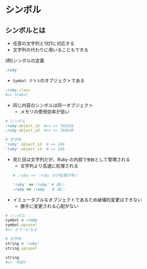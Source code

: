 # シンボル
## シンボルとは
- 任意の文字列と1対1に対応する
- 文字列の代わりに用いることもできる
  
(例)シンボルの定義
```rb
:ruby
```
- `Symbol クラス`のオブジェクトである
```rb
:ruby.class
#=> Stmbol
```
- 同じ内容のシンボルは同一オブジェクト
  - メモリの使用効率が低い
```rb
# シンボル
:ruby.object_id  #=> => 705628
:ruby.object_id  #=> => 705628

# 文字列
'ruby'.object_id  # => 240
'ruby'.object_id  # => 260
```
- 見た目は文字列だが、Ruby の内部で`整数`として管理される
  - 文字列より高速に処理される
  ```rb
  # :ruby == :ruby のが処理が早い
  
  'ruby' == 'ruby' # 遅い
  :ruby == :ruby　　# 速い
  ```
- イミュータブルなオブジェクトであるため破壊的変更はできない
  - 勝手に変更される心配がない
```rb
# シンボル
symbol = :ruby
symbol.upcase!
#=> エラーになる

# 文字列
string = 'ruby'
string.upcase!

string
#=> 'RUBY'
```

